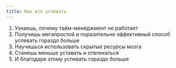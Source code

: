 ```yaml
---
title: Как всё успевать
---
```


1. Узнаешь, почему тайм-менеджмент не работает
2. Получишь мегапростой и поразительно эффективный способ успевать гораздо больше
3. Научишься использовать скрытые ресурсы мозга
4. Станешь меньше уставать и отвлекаться
5. И благодаря этому успевать гораздо больше